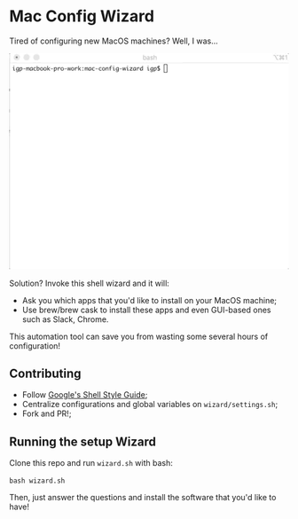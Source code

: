 # Mac Config Wizard

Tired of configuring new MacOS machines? Well, I was...

![Alt text](docs/mac-config-wizard-demo.gif)

Solution? Invoke this shell wizard and it will:

- Ask you which apps that you'd like to install on your MacOS machine;
- Use brew/brew cask to install these apps and even GUI-based ones such as Slack, Chrome.

This automation tool can save you from wasting some several hours of configuration!

## Contributing

- Follow [Google's Shell Style Guide](https://google.github.io/styleguide/shellguide.html);
- Centralize configurations and global variables on `wizard/settings.sh`;
- Fork and PR!;

## Running the setup Wizard

Clone this repo and run `wizard.sh` with bash:

`bash wizard.sh`

Then, just answer the questions and install the software that you'd like to have!
